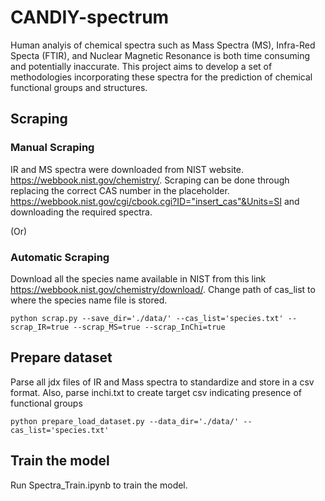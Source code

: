 # CANDIY-spectrum

Human analyis of chemical spectra such as Mass Spectra (MS), Infra-Red Specta (FTIR), and Nuclear Magnetic Resonance is both time consuming and potentially inaccurate. This project aims to develop a set of methodologies incorporating these spectra for the prediction of chemical functional groups and structures.


## Scraping
### Manual Scraping
IR and MS spectra were downloaded from NIST website. https://webbook.nist.gov/chemistry/. 
Scraping can be done through replacing the correct CAS number in the placeholder. https://webbook.nist.gov/cgi/cbook.cgi?ID="insert_cas"&Units=SI and downloading the required spectra. 

(Or)
### Automatic Scraping
Download all the species name available in NIST from this link https://webbook.nist.gov/chemistry/download/. Change path of cas_list to where the species name file is stored.
```
python scrap.py --save_dir='./data/' --cas_list='species.txt' --scrap_IR=true --scrap_MS=true --scrap_InChi=true
```

## Prepare dataset
Parse all jdx files of IR and Mass spectra to standardize and store in a csv format. Also, parse inchi.txt to create target csv indicating presence of functional groups

```
python prepare_load_dataset.py --data_dir='./data/' --cas_list='species.txt'
```

## Train the model
Run Spectra_Train.ipynb to train the model.
